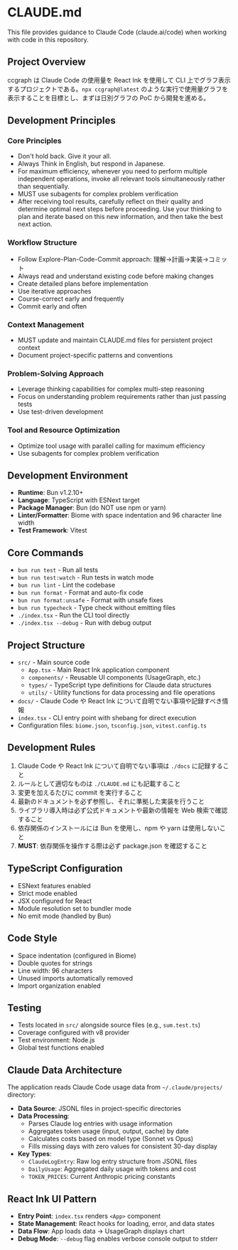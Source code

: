 # CLAUDE.md

This file provides guidance to Claude Code (claude.ai/code) when working with code in this repository.

## Project Overview

ccgraph は Claude Code の使用量を React Ink を使用して CLI 上でグラフ表示するプロジェクトである。`npx ccgraph@latest` のような実行で使用量グラフを表示することを目標とし、まずは日別グラフの PoC から開発を進める。

## Development Principles

### Core Principles

- Don't hold back. Give it your all.
- Always Think in English, but respond in Japanese.
- For maximum efficiency, whenever you need to perform multiple independent operations, invoke all relevant tools simultaneously rather than sequentially.
- MUST use subagents for complex problem verification
- After receiving tool results, carefully reflect on their quality and determine optimal next steps before proceeding. Use your thinking to plan and iterate based on this new information, and then take the best next action.

### Workflow Structure

- Follow Explore-Plan-Code-Commit approach: 理解→計画→実装→コミット
- Always read and understand existing code before making changes
- Create detailed plans before implementation
- Use iterative approaches
- Course-correct early and frequently
- Commit early and often

### Context Management

- MUST update and maintain CLAUDE.md files for persistent project context
- Document project-specific patterns and conventions

### Problem-Solving Approach

- Leverage thinking capabilities for complex multi-step reasoning
- Focus on understanding problem requirements rather than just passing tests
- Use test-driven development

### Tool and Resource Optimization

- Optimize tool usage with parallel calling for maximum efficiency
- Use subagents for complex problem verification

## Development Environment

- **Runtime**: Bun v1.2.10+
- **Language**: TypeScript with ESNext target
- **Package Manager**: Bun (do NOT use npm or yarn)
- **Linter/Formatter**: Biome with space indentation and 96 character line width
- **Test Framework**: Vitest

## Core Commands

- `bun run test` - Run all tests
- `bun run test:watch` - Run tests in watch mode
- `bun run lint` - Lint the codebase
- `bun run format` - Format and auto-fix code
- `bun run format:unsafe` - Format with unsafe fixes
- `bun run typecheck` - Type check without emitting files
- `./index.tsx` - Run the CLI tool directly
- `./index.tsx --debug` - Run with debug output

## Project Structure

- `src/` - Main source code
  - `App.tsx` - Main React Ink application component
  - `components/` - Reusable UI components (UsageGraph, etc.)
  - `types/` - TypeScript type definitions for Claude data structures
  - `utils/` - Utility functions for data processing and file operations
- `docs/` - Claude Code や React Ink について自明でない事項や記録すべき情報
- `index.tsx` - CLI entry point with shebang for direct execution
- Configuration files: `biome.json`, `tsconfig.json`, `vitest.config.ts`

## Development Rules

1. Claude Code や React Ink について自明でない事項は `./docs` に記録すること
2. ルールとして適切なものは `./CLAUDE.md` にも記載すること
3. 変更を加えるたびに commit を実行すること
4. 最新のドキュメントを必ず参照し、それに準拠した実装を行うこと
5. ライブラリ導入時は必ず公式ドキュメントや最新の情報を Web 検索で確認すること
6. 依存関係のインストールには Bun を使用し、npm や yarn は使用しないこと
7. **MUST**: 依存関係を操作する際は必ず package.json を確認すること

## TypeScript Configuration

- ESNext features enabled
- Strict mode enabled
- JSX configured for React
- Module resolution set to bundler mode
- No emit mode (handled by Bun)

## Code Style

- Space indentation (configured in Biome)
- Double quotes for strings
- Line width: 96 characters
- Unused imports automatically removed
- Import organization enabled

## Testing

- Tests located in `src/` alongside source files (e.g., `sum.test.ts`)
- Coverage configured with v8 provider
- Test environment: Node.js
- Global test functions enabled

## Claude Data Architecture

The application reads Claude Code usage data from `~/.claude/projects/` directory:

- **Data Source**: JSONL files in project-specific directories
- **Data Processing**: 
  - Parses Claude log entries with usage information
  - Aggregates token usage (input, output, cache) by date
  - Calculates costs based on model type (Sonnet vs Opus)
  - Fills missing days with zero values for consistent 30-day display
- **Key Types**:
  - `ClaudeLogEntry`: Raw log entry structure from JSONL files
  - `DailyUsage`: Aggregated daily usage with tokens and cost
  - `TOKEN_PRICES`: Current Anthropic pricing constants

## React Ink UI Pattern

- **Entry Point**: `index.tsx` renders `<App>` component
- **State Management**: React hooks for loading, error, and data states
- **Data Flow**: App loads data → UsageGraph displays chart
- **Debug Mode**: `--debug` flag enables verbose console output to stderr
